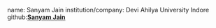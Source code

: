 name: Sanyam Jain
institution/company: Devi Ahilya University Indore
github:[**Sanyam Jain**](https://github.com/Sanyam-2026)
